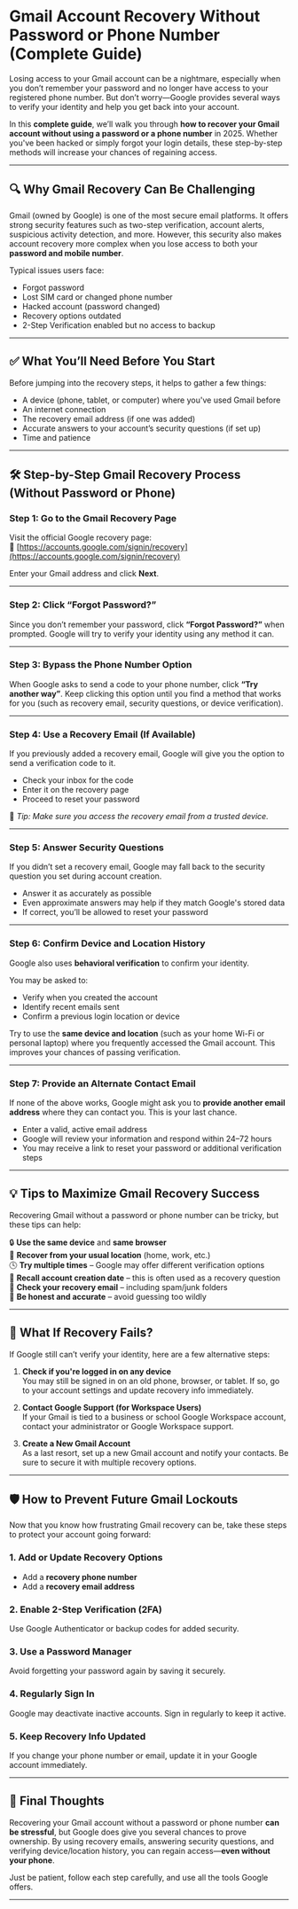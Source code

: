 # **Gmail Account Recovery Without Password or Phone Number (Complete Guide)**

Losing access to your Gmail account can be a nightmare, especially when you don’t remember your password and no longer have access to your registered phone number. But don’t worry—Google provides several ways to verify your identity and help you get back into your account.

In this **complete guide**, we’ll walk you through **how to recover your Gmail account without using a password or a phone number** in 2025. Whether you've been hacked or simply forgot your login details, these step-by-step methods will increase your chances of regaining access.

---

## 🔍 **Why Gmail Recovery Can Be Challenging**

Gmail (owned by Google) is one of the most secure email platforms. It offers strong security features such as two-step verification, account alerts, suspicious activity detection, and more. However, this security also makes account recovery more complex when you lose access to both your **password and mobile number**.

Typical issues users face:
- Forgot password
- Lost SIM card or changed phone number
- Hacked account (password changed)
- Recovery options outdated
- 2-Step Verification enabled but no access to backup

---

## ✅ **What You’ll Need Before You Start**

Before jumping into the recovery steps, it helps to gather a few things:

- A device (phone, tablet, or computer) where you've used Gmail before
- An internet connection
- The recovery email address (if one was added)
- Accurate answers to your account’s security questions (if set up)
- Time and patience

---

## 🛠️ **Step-by-Step Gmail Recovery Process (Without Password or Phone)**

### **Step 1: Go to the Gmail Recovery Page**

Visit the official Google recovery page:  
🔗 [https://accounts.google.com/signin/recovery](https://accounts.google.com/signin/recovery)

Enter your Gmail address and click **Next**.

---

### **Step 2: Click “Forgot Password?”**

Since you don’t remember your password, click **“Forgot Password?”** when prompted. Google will try to verify your identity using any method it can.

---

### **Step 3: Bypass the Phone Number Option**

When Google asks to send a code to your phone number, click **“Try another way”**. Keep clicking this option until you find a method that works for you (such as recovery email, security questions, or device verification).

---

### **Step 4: Use a Recovery Email (If Available)**

If you previously added a recovery email, Google will give you the option to send a verification code to it.

- Check your inbox for the code
- Enter it on the recovery page
- Proceed to reset your password

📌 *Tip: Make sure you access the recovery email from a trusted device.*

---

### **Step 5: Answer Security Questions**

If you didn’t set a recovery email, Google may fall back to the security question you set during account creation.

- Answer it as accurately as possible
- Even approximate answers may help if they match Google's stored data
- If correct, you’ll be allowed to reset your password

---

### **Step 6: Confirm Device and Location History**

Google also uses **behavioral verification** to confirm your identity.

You may be asked to:
- Verify when you created the account
- Identify recent emails sent
- Confirm a previous login location or device

Try to use the **same device and location** (such as your home Wi-Fi or personal laptop) where you frequently accessed the Gmail account. This improves your chances of passing verification.

---

### **Step 7: Provide an Alternate Contact Email**

If none of the above works, Google might ask you to **provide another email address** where they can contact you. This is your last chance.

- Enter a valid, active email address
- Google will review your information and respond within 24–72 hours
- You may receive a link to reset your password or additional verification steps

---

## 💡 **Tips to Maximize Gmail Recovery Success**

Recovering Gmail without a password or phone number can be tricky, but these tips can help:

🔒 **Use the same device** and **same browser**  
📍 **Recover from your usual location** (home, work, etc.)  
🕓 **Try multiple times** – Google may offer different verification options  
📆 **Recall account creation date** – this is often used as a recovery question  
📨 **Check your recovery email** – including spam/junk folders  
💬 **Be honest and accurate** – avoid guessing too wildly

---

## 🧯 **What If Recovery Fails?**

If Google still can’t verify your identity, here are a few alternative steps:

1. **Check if you're logged in on any device**  
   You may still be signed in on an old phone, browser, or tablet. If so, go to your account settings and update recovery info immediately.

2. **Contact Google Support (for Workspace Users)**  
   If your Gmail is tied to a business or school Google Workspace account, contact your administrator or Google Workspace support.

3. **Create a New Gmail Account**  
   As a last resort, set up a new Gmail account and notify your contacts. Be sure to secure it with multiple recovery options.

---

## 🛡️ **How to Prevent Future Gmail Lockouts**

Now that you know how frustrating Gmail recovery can be, take these steps to protect your account going forward:

### **1. Add or Update Recovery Options**
- Add a **recovery phone number**
- Add a **recovery email address**

### **2. Enable 2-Step Verification (2FA)**
Use Google Authenticator or backup codes for added security.

### **3. Use a Password Manager**
Avoid forgetting your password again by saving it securely.

### **4. Regularly Sign In**
Google may deactivate inactive accounts. Sign in regularly to keep it active.

### **5. Keep Recovery Info Updated**
If you change your phone number or email, update it in your Google account immediately.

---

## 📌 Final Thoughts

Recovering your Gmail account without a password or phone number **can be stressful**, but Google does give you several chances to prove ownership. By using recovery emails, answering security questions, and verifying device/location history, you can regain access—**even without your phone**.

Just be patient, follow each step carefully, and use all the tools Google offers.

---
